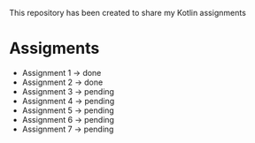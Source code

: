 This repository has been created to share my Kotlin assignments

# Assigments
 - Assignment 1 -> done
 - Assignment 2 -> done
 - Assignment 3 -> pending
 - Assignment 4 -> pending
 - Assignment 5 -> pending
 - Assignment 6 -> pending
 - Assignment 7 -> pending

